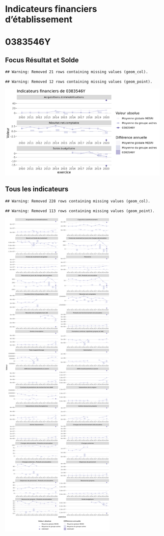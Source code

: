 Indicateurs financiers d’établissement
================

# 0383546Y

## Focus Résultat et Solde

    ## Warning: Removed 21 rows containing missing values (geom_col).

    ## Warning: Removed 12 rows containing missing values (geom_point).

![](0383546y_files/figure-gfm/etab.focus-1.png)<!-- -->

## Tous les indicateurs

    ## Warning: Removed 228 rows containing missing values (geom_col).

    ## Warning: Removed 113 rows containing missing values (geom_point).

![](0383546y_files/figure-gfm/etab-1.png)<!-- -->
